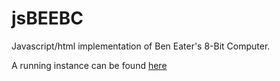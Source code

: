 # jsBEEBC
Javascript/html implementation of Ben Eater's 8-Bit Computer. 

A running instance can be found [here](https://www.poweriii.com/projects/beebc.html)
